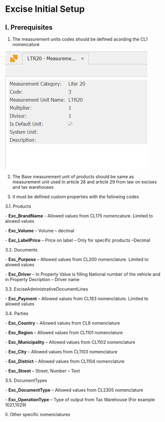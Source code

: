 # Excise Initial Setup

 

## I.           Prerequisites 

1. The measurement units codes should be defined acording the CL1 nomencature

![image-20211209134740745](image-20211209134740745-16390593696201.png)

 

2. The Base measurement unit of products should be same as measurement unit used in article 28 and article 29 from law on excises and tax warehouses

3. It must be defined custom properties with the following codes 

3.1. Products

\-     **Exc_BrandName** - Allowed values from CL175 nomencature. Limited to alowed values

\-     **Exc_Volume** – Volume  – decimal

\-     **Exc_LabelPrice** – Price on label – Only for specific products –Decimal

3.2. Documents

\-     **Exc_Purpose** –  Allowed values from CL200 nomenclature. Limited to alowed values

\-     **Exc_Driver** – In Property Value is filling National number of the vehicle and in Property Decription  – Driver name

3.3. ExciseAdministrativeDocumentLines

\-     **Exc_Payment** – Allowed values from CL163 nomenclature. Limited to alowed values

3.4. Parties

\-     **Exc_Country** – Allowed values from CL8 nomenclature

\-     **Exc_Region** – Allowed values from CL1101 nomenclature

\-     **Exc_Municipality** – Allowed values from CL1102 nomenclature

\-     **Exc_City** – Allowed values from CL1103 nomenclature

\-     **Exc_District** – Allowed values from CL1104 nomenclature

\-     **Exc_Street** – Street, Number – Text

3.5. DocumentTypes

\-     **Exc_DocumentType** – Allowed values from CL2305 nomenclature

\-     **Exc_OperationType** – Type of output from Tax Warehouse (For example 1021,1029)





II.          Other specific nomenclatures

 
